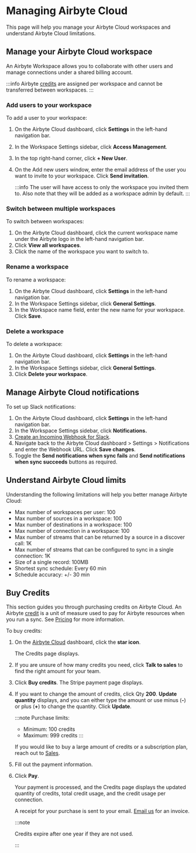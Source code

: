 # Managing Airbyte Cloud

This page will help you manage your Airbyte Cloud workspaces and understand Airbyte Cloud limitations.

## Manage your Airbyte Cloud workspace

An Airbyte Workspace allows you to collaborate with other users and manage connections under a shared billing account.

:::info
Airbyte [credits](https://airbyte.com/pricing) are assigned per workspace and cannot be transferred between workspaces.
:::

### Add users to your workspace

To add a user to your workspace:

1. On the Airbyte Cloud dashboard, click **Settings** in the left-hand navigation bar. 
2. In the Workspace Settings sidebar, click **Access Management**.
3. In the top right-hand corner, click **+ New User**.
4. On the Add new users window, enter the email address of the user you want to invite to your workspace. Click **Send invitation**.

    :::info
    The user will have access to only the workspace you invited them to. Also note that they will be added as a workspace admin by default.
    :::

### Switch between multiple workspaces

To switch between workspaces:

1. On the Airbyte Cloud dashboard, click the current workspace name under the Airbyte logo in the left-hand navigation bar.
2. Click **View all workspaces**.
3. Click the name of the workspace you want to switch to.

### Rename a workspace

To rename a workspace:

1. On the Airbyte Cloud dashboard, click **Settings** in the left-hand navigation bar. 
2. In the Workspace Settings sidebar, click **General Settings**.
3. In the Workspace name field, enter the new name for your workspace. Click **Save**.

### Delete a workspace

To delete a workspace:

1. On the Airbyte Cloud dashboard, click **Settings** in the left-hand navigation bar. 
2. In the Workspace Settings sidebar, click **General Settings**.
3. Click **Delete your workspace**.

## Manage Airbyte Cloud notifications

To set up Slack notifications:

1. On the Airbyte Cloud dashboard, click **Settings** in the left-hand navigation bar. 
2. In the Workspace Settings sidebar, click **Notifications.**
3. [Create an Incoming Webhook for Slack](https://api.slack.com/messaging/webhooks).
4. Navigate back to the Airbyte Cloud dashboard > Settings > Notifications and enter the Webhook URL. Click **Save changes**.
5. Toggle the **Send notifications when sync fails** and **Send notifications when sync succeeds** buttons as required.

## Understand Airbyte Cloud limits

Understanding the following limitations will help you better manage Airbyte Cloud:

* Max number of workspaces per user: 100
* Max number of sources in a workspace: 100
* Max number of destinations in a workspace: 100
* Max number of connection in a workspace: 100
* Max number of streams that can be returned by a source in a discover call: 1K
* Max number of streams that can be configured to sync in a single connection: 1K
* Size of a single record: 100MB
* Shortest sync schedule: Every 60 min
* Schedule accuracy: +/- 30 min

## Buy Credits

This section guides you through purchasing credits on Airbyte Cloud. An Airbyte [credit](https://docs.airbyte.com/cloud/core-concepts/#credits) is a unit of measure used to pay for Airbyte resources when you run a sync. See [Pricing](https://airbyte.com/pricing) for more information.

 To buy credits:

1. On the [Airbyte Cloud](http://cloud.airbyte.io) dashboard, click the **star icon**.
    
    The Credits page displays.

2. If you are unsure of how many credits you need, click **Talk to sales** to find the right amount for your team.

3. Click **Buy credits**. The Stripe payment page displays.

4. If you want to change the amount of credits, click Qty **200**. **Update quantity** displays, and you can either type the amount or use minus (**-**) or plus (**+**) to change the quantity. Click **Update**. 

    :::note 
    Purchase limits:
    * Minimum: 100 credits
    * Maximum: 999 credits
    :::

    If you would like to buy a large amount of credits or a subscription plan, reach out to [Sales](https://airbyte.com/talk-to-sales).

5. Fill out the payment information.

6. Click **Pay**.
    
    Your payment is processed, and the Credits page displays the updated quantity of credits, total credit usage, and the credit usage per connection. 

    A receipt for your purchase is sent to your email. [Email us](mailto:ar@airbyte.io) for an invoice.

    :::note 
    
    Credits expire after one year if they are not used.
    
    :::
